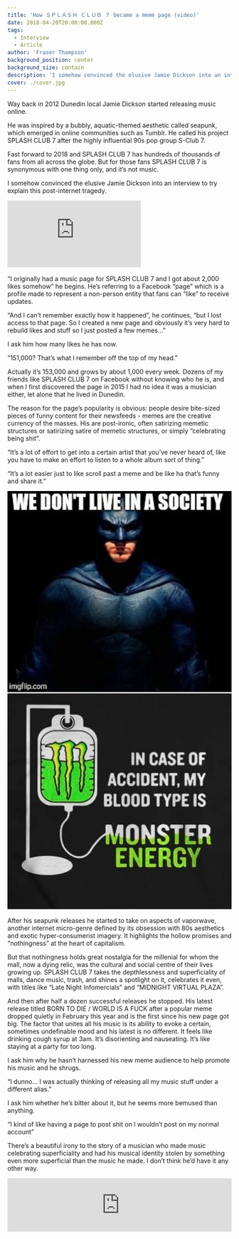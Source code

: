 ```yaml
---
title: 'How ＳＰＬＡＳＨ ＣＬＵＢ ７ became a meme page (video)'
date: 2018-04-20T20:00:00.000Z
tags:
  - Interview
  - Article
author: 'Fraser Thompson'
background_position: center
background_size: contain
description: 'I somehow convinced the elusive Jamie Dickson into an interview to try explain this post-internet tragedy.'
cover: ./cover.jpg
---
```


Way back in 2012 Dunedin local Jamie Dickson started releasing music online.

He was inspired by a bubbly, aquatic-themed aesthetic called seapunk, which emerged in online communities such as Tumblr. He called his project SPLASH CLUB 7 after the highly influential 90s pop group S-Club 7.

Fast forward to 2018 and SPLASH CLUB 7 has hundreds of thousands of fans from all across the globe. But for those fans SPLASH CLUB 7 is synonymous with one thing only, and it’s not music.

I somehow convinced the elusive Jamie Dickson into an interview to try explain this post-internet tragedy.

<div class="youtubeEmbed">
  <iframe src="https://www.youtube.com/embed/3gGA3GC31lE/?autoplay=0&amp;autohide=1&amp;vq=hd720&amp;start=" frameborder="0" allowfullscreen="yes"></iframe>
</div>

“I originally had a music page for SPLASH CLUB 7 and I got about 2,000 likes somehow” he begins. He’s referring to a Facebook “page” which is a profile made to represent a non-person entity that fans can “like” to receive updates.

“And I can’t remember exactly how it happened”, he continues, “but I lost access to that page. So I created a new page and obviously it’s very hard to rebuild likes and stuff so I just posted a few memes...”

I ask him how many likes he has now.

“151,000? That’s what I remember off the top of my head.”

Actually it’s 153,000 and grows by about 1,000 every week. Dozens of my friends like SPLASH CLUB 7 on Facebook without knowing who he is, and when I first discovered the page in 2015 I had no idea it was a musician either, let alone that he lived in Dunedin.

The reason for the page’s popularity is obvious: people desire bite-sized pieces of funny content for their newsfeeds - memes are the creative currency of the masses. His are post-ironic, often satirizing memetic structures or satirizing satire of memetic structures, or simply “celebrating being shit”.

“It’s a lot of effort to get into a certain artist that you’ve never heard of, like you have to make an effort to listen to a whole album sort of thing.”

“It’s a lot easier just to like scroll past a meme and be like ha that’s funny and share it.”

![3](./3.jpg)
![4](./4.jpg)

After his seapunk releases he started to take on aspects of vaporwave, another internet micro-genre defined by its obsession with 80s aesthetics and exotic hyper-consumerist imagery. It highlights the hollow promises and “nothingness” at the heart of capitalism.

But that nothingness holds great nostalgia for the millenial for whom the mall, now a dying relic, was the cultural and social centre of their lives growing up. SPLASH CLUB 7 takes the depthlessness and superficiality of malls, dance music, trash, and shines a spotlight on it, celebrates it even, with titles like “Late Night Infomercials” and “MIDNIGHT VIRTUAL PLAZA”.

And then after half a dozen successful releases he stopped. His latest release titled BORN TO DIE / WORLD IS A FUCK after a popular meme dropped quietly in February this year and is the first since his new page got big. The factor that unites all his music is its ability to evoke a certain, sometimes undefinable mood and his latest is no different. It feels like drinking cough syrup at 3am. It’s disorienting and nauseating. It’s like staying at a party for too long.

I ask him why he hasn’t harnessed his new meme audience to help promote his music and he shrugs.

“I dunno… I was actually thinking of releasing all my music stuff under a different alias.”

I ask him whether he’s bitter about it, but he seems more bemused than anything.

“I kind of like having a page to post shit on I wouldn’t post on my normal account”

There’s a beautiful irony to the story of a musician who made music celebrating superficiality and had his musical identity stolen by something even more superficial than the music he made. I don’t think he’d have it any other way.

<center><iframe style="border: 0; width: 100%; height: 120px;" src="https://bandcamp.com/EmbeddedPlayer/album=2563621841/size=large/bgcol=ffffff/linkcol=0687f5/tracklist=false/artwork=small/transparent=true/" seamless><a href="http://splash-club-7.bandcamp.com/album/born-to-die-world-is-a-fuck">BORN TO DIE / WORLD IS A FUCK by Splash Club 7</a></iframe></center>
